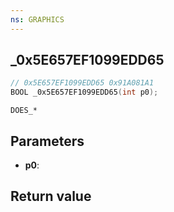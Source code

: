 ```yaml
---
ns: GRAPHICS
---
```

## _0x5E657EF1099EDD65

```c
// 0x5E657EF1099EDD65 0x91A081A1
BOOL _0x5E657EF1099EDD65(int p0);
```

```
DOES_*
```

## Parameters
* **p0**: 

## Return value
